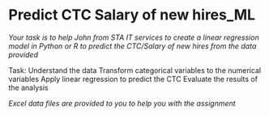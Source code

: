 # Predict CTC Salary of new hires_ML
*Your task is to help John from STA IT services to create a linear regression model in Python or R to predict the CTC/Salary of new hires from the data provided*

Task:
Understand the data Transform categorical variables to the numerical variables Apply linear regression to predict the CTC Evaluate the results of the analysis 

*Excel data files are provided to you to help you with the assignment*

